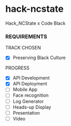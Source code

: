 # hack-ncstate
Hack_NCState x Code Black


### REQUIREMENTS

TRACK CHOSEN
- [X] Preserving Black Culture

PROGRESS
- [X] API Development 
- [X] API Deployment
- [ ] Mobile App
- [ ] Face recognition 
- [ ] Log Generator
- [ ] Heads-up Display
- [ ] Presentation
- [ ] Video

